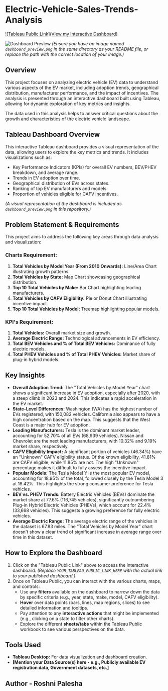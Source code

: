 # Electric-Vehicle-Sales-Trends-Analysis

[![Tableau Public Link](View my Interactive Dashboard)](https://public.tableau.com/app/profile/roshni.palesha/viz/ElectricVehicleDataAnalysis_17471638054440/Dashboard1)

![Dashboard Preview](path/to/your/dashboard_preview.png)
*(Ensure you have an image named `dashboard_preview.png` in the same directory as your README file, or replace the path with the correct location of your image.)*

## Overview

This project focuses on analyzing electric vehicle (EV) data to understand various aspects of the EV market, including adoption trends, geographical distribution, manufacturer performance, and the impact of incentives. The analysis is presented through an interactive dashboard built using Tableau, allowing for dynamic exploration of key metrics and insights.

The data used in this analysis helps to answer critical questions about the growth and characteristics of the electric vehicle landscape.

## Tableau Dashboard Overview

This interactive Tableau dashboard provides a visual representation of the data, allowing users to explore the key metrics and trends. It includes visualizations such as:

* Key Performance Indicators (KPIs) for overall EV numbers, BEV/PHEV breakdown, and average range.
* Trends in EV adoption over time.
* Geographical distribution of EVs across states.
* Ranking of top EV manufacturers and models.
* Proportion of vehicles eligible for CAFV incentives.

*(A visual representation of the dashboard is included as `dashboard_preview.png` in this repository.)*

## Problem Statement & Requirements

This project aims to address the following key areas through data analysis and visualization:

### Charts Requirement:

1.  **Total Vehicles by Model Year (From 2010 Onwards):** Line/Area Chart illustrating growth patterns.
2.  **Total Vehicles by State:** Map Chart showcasing geographical distribution.
3.  **Top 10 Total Vehicles by Make:** Bar Chart highlighting leading manufacturers.
4.  **Total Vehicles by CAFV Eligibility:** Pie or Donut Chart illustrating incentive impact.
5.  **Top 10 Total Vehicles by Model:** Treemap highlighting popular models.

### KPI's Requirement:

1.  **Total Vehicles:** Overall market size and growth.
2.  **Average Electric Range:** Technological advancements in EV efficiency.
3.  **Total BEV Vehicles and % of Total BEV Vehicles:** Dominance of fully electric models.
4.  **Total PHEV Vehicles and % of Total PHEV Vehicles:** Market share of plug-in hybrid models.

## Key Insights

* **Overall Adoption Trend:** The "Total Vehicles by Model Year" chart shows a significant increase in EV adoption, especially after 2020, with a steep climb in 2023 and 2024. This indicates a rapid acceleration in the EV market.
* **State-Level Differences:** Washington (WA) has the highest number of EVs registered, with 150,082 vehicles. California also appears to have a high concentration based on the map. This suggests that the West Coast is a major hub for EV adoption.
* **Leading Manufacturers:** Tesla is the dominant market leader, accounting for 52.70% of all EVs (68,939 vehicles). Nissan and Chevrolet are the next leading manufacturers, with 10.32% and 9.19% market share, respectively.
* **CAFV Eligibility Impact:** A significant portion of vehicles (46.34%) have an "Unknown" CAFV eligibility status. Of the known eligibility, 41.81% are CAFV eligible, while 11.85% are not. The high "Unknown" percentage makes it difficult to fully assess the incentive impact.
* **Popular Models:** The Tesla Model Y is the most popular EV model, accounting for 18.95% of the total, followed closely by the Tesla Model 3 at 18.42%. This highlights the strong consumer preference for Tesla vehicles.
* **BEV vs. PHEV Trends:** Battery Electric Vehicles (BEVs) dominate the market share at 77.6% (116,745 vehicles), significantly outnumbering Plug-in Hybrid Electric Vehicles (PHEVs), which account for 22.4% (33,668 vehicles). This suggests a growing preference for fully electric vehicles.
* **Average Electric Range:** The average electric range of the vehicles in the dataset is 67.83 miles. The "Total Vehicles by Model Year" chart doesn't show a clear trend of significant increase in average range over time in this dataset.

## How to Explore the Dashboard

1.  Click on the "Tableau Public Link" above to access the interactive dashboard. *(Replace `YOUR_TABLEAU_PUBLIC_LINK_HERE` with the actual link to your published dashboard.)*
2.  Once on Tableau Public, you can interact with the various charts, maps, and controls:
    * Use any **filters** available on the dashboard to narrow down the data by specific criteria (e.g., year, state, make, model, CAFV eligibility).
    * **Hover** over data points (bars, lines, map regions, slices) to see detailed information and tooltips.
    * Pay attention to any **interactive actions** that might be implemented (e.g., clicking on a state to filter other charts).
    * Explore the different **sheets/tabs** within the Tableau Public workbook to see various perspectives on the data.

## Tools Used

* **Tableau Desktop:** For data visualization and dashboard creation.
* **[Mention your Data Source(s) here - e.g., Publicly available EV registration data, Government datasets, etc.]**

## Author - Roshni Palesha
